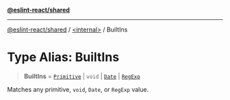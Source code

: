 [**@eslint-react/shared**](../../README.md)

***

[@eslint-react/shared](../../README.md) / [\<internal\>](../README.md) / BuiltIns

# Type Alias: BuiltIns

> **BuiltIns** = [`Primitive`](Primitive.md) \| `void` \| [`Date`](https://developer.mozilla.org/docs/Web/JavaScript/Reference/Global_Objects/Date) \| [`RegExp`](https://developer.mozilla.org/docs/Web/JavaScript/Reference/Global_Objects/RegExp)

Matches any primitive, `void`, `Date`, or `RegExp` value.
